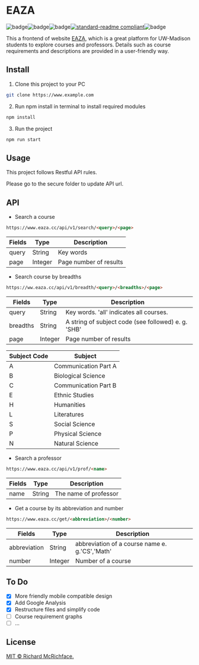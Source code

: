 #  EAZA

![badge](https://img.shields.io/badge/EAZA-Frontend-critical)![badge](https://img.shields.io/david/cbian03/EAZA-WEB)![badge](https://img.shields.io/github/license/cbian03/EAZA-WEB)[![standard-readme compliant](https://img.shields.io/badge/readme%20style-standard-brightgreen.svg?style=flat-square)](https://github.com/RichardLitt/standard-readme)![badge](https://img.shields.io/github/last-commit/cbian03/EAZA-WEB)

This a frontend of website [EAZA](https://www.eaza.cc), which is a great platform for UW-Madison students to explore courses and professors. Details such as course requirements and descriptions are provided in a user-friendly way.



## Install

1. Clone this project to your PC

```bash
git clone https://www.example.com
```

2. Run npm install in terminal to install required modules

```bash
npm install
```

3. Run the project

```bash
npm run start
```

## Usage

This project follows Restful API rules. 

Please go to the secure folder to update API url.

## API

* Search a course

```markdown
https://www.eaza.cc/api/v1/search/<query>/<page>
```

| Fields | Type    | Description            |
| :----- | ------- | ---------------------- |
| query  | String  | Key words              |
| page   | Integer | Page number of results |

* Search course by breadths

```markdown
https://ww.eaza.cc/api/v1/breadth/<query>/<breadths>/<page>
```

| Fields   | Type    | Description                                          |
| -------- | ------- | ---------------------------------------------------- |
| query    | String  | Key words. 'all' indicates all courses.              |
| breadths | String  | A string of subject code (see followed) e. g.  'SHB' |
| page     | Integer | Page number of results                               |

| Subject Code | Subject              |
| ------------ | -------------------- |
| A            | Communication Part A |
| B            | Biological Science   |
| C            | Communication Part B |
| E            | Ethnic Studies       |
| H            | Humanities           |
| L            | Literatures          |
| S            | Social Science       |
| P            | Physical Science     |
| N            | Natural Science      |

* Search a professor

```markdown
https://www.eaza.cc/api/v1/prof/<name>
```

| Fields | Type   | Description           |
| ------ | ------ | --------------------- |
| name   | String | The name of professor |

* Get a course by its abbreviation and number

```markdown
https://www.eaza.cc/get/<abbreviation>/<number>
```

| Fields       | Type    | Description                                     |
| ------------ | ------- | ----------------------------------------------- |
| abbreviation | String  | abbreviation of  a course name e. g.'CS','Math' |
| number       | Integer | Number of a course                              |



## To Do

- [x] More friendly mobile compatible design
- [x] Add Google Analysis
- [x] Restructure files and simplify code 
- [ ] Course requirement graphs
- [ ] ...

## License

[MIT © Richard McRichface.](../LICENSE)
